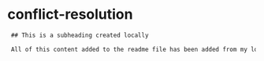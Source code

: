 # conflict-resolution
 ```md
  ## This is a subheading created locally

  All of this content added to the readme file has been added from my local Git repository.